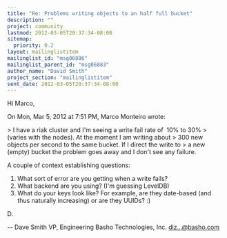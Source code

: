 ```yaml
---
title: "Re: Problems writing objects to an half full bucket"
description: ""
project: community
lastmod: 2012-03-05T20:37:34-08:00
sitemap:
  priority: 0.2
layout: mailinglistitem
mailinglist_id: "msg06886"
mailinglist_parent_id: "msg06883"
author_name: "David Smith"
project_section: "mailinglistitem"
sent_date: 2012-03-05T20:37:34-08:00
---
```



Hi Marco,

On Mon, Mar 5, 2012 at 7:51 PM, Marco Monteiro  wrote:

&gt; I have a riak cluster and I'm seeing a write fail rate of  10% to 30%
&gt; (varies with the nodes). At the moment I am writing about
&gt; 300 new objects per second to the same bucket. If I direct the write to
&gt; a new (empty) bucket the problem goes away and I don't see any failure.

A couple of context establishing questions:

1. What sort of error are you getting when a write fails?
2. What backend are you using? (I'm guessing LevelDB)
3. What do your keys look like? For example, are they date-based (and
thus naturally increasing) or are they UUIDs? :)

D.

-- 
Dave Smith
VP, Engineering
Basho Technologies, Inc.
diz...@basho.com

